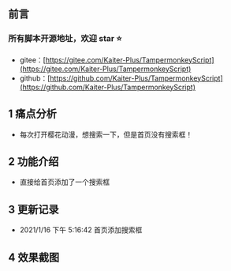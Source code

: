 ## 前言

### 所有脚本开源地址，欢迎 star ⭐

- gitee：[https://gitee.com/Kaiter-Plus/TampermonkeyScript](https://gitee.com/Kaiter-Plus/TampermonkeyScript)
- github：[https://github.com/Kaiter-Plus/TampermonkeyScript](https://github.com/Kaiter-Plus/TampermonkeyScript)

## 1 痛点分析

- 每次打开樱花动漫，想搜索一下，但是首页没有搜索框！

## 2 功能介绍

- 直接给首页添加了一个搜索框

## 3 更新记录

- 2021/1/16 下午 5:16:42 首页添加搜索框

## 4 效果截图

